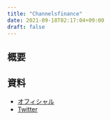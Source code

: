 ```yaml
---
title: "Channelsfinance"
date: 2021-09-18T02:17:04+09:00
draft: false
---
```


## 概要

## 資料
- [オフィシャル](https://channels.finance)
- [Twitter](https://twitter.com/channelsfinance)
